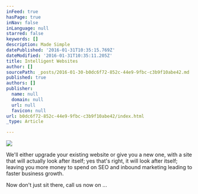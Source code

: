 ```yaml
---
inFeed: true
hasPage: true
inNav: false
inLanguage: null
starred: false
keywords: []
description: Made Simple
datePublished: '2016-01-31T10:35:15.769Z'
dateModified: '2016-01-31T10:35:11.205Z'
title: Intelligent Websites
author: []
sourcePath: _posts/2016-01-30-b0dc6f72-852c-44e9-9fbc-c3b9f10abe42.md
published: true
authors: []
publisher:
  name: null
  domain: null
  url: null
  favicon: null
url: b0dc6f72-852c-44e9-9fbc-c3b9f10abe42/index.html
_type: Article

---
```

![](https://the-grid-user-content.s3-us-west-2.amazonaws.com/e7f1f286-00e8-4c9a-bfaf-6b0a2066f821.png)

We'll either upgrade your existing website or give you a new one, with a site that will actually look after itself; yes that's right, it will look after itself; leaving you more money to spend on SEO and inbound marketing leading to faster business growth.

Now don't just sit there, call us now on ...